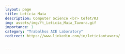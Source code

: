 ```yaml
---
layout: page
title: Letícia Maia
description: Computer Science <br> Cefet/RJ
img: assets/img/ft_Leticia_Maia_Tavora.gif
importance: 1
category: "Trabalhos ACE Laboratory"
redirect: https://www.linkedin.com/in/leticiamtavora/


---
```


